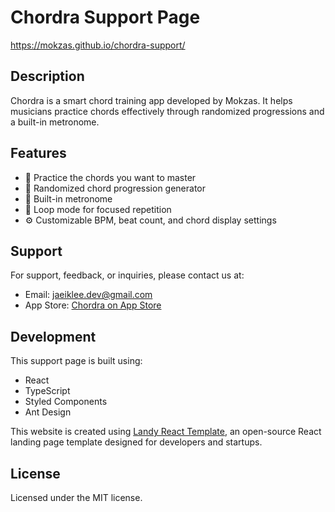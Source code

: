 # Chordra Support Page

https://mokzas.github.io/chordra-support/

## Description

Chordra is a smart chord training app developed by Mokzas. It helps musicians practice chords effectively through randomized progressions and a built-in metronome.

## Features

- 🎯 Practice the chords you want to master
- 🔀 Randomized chord progression generator
- 🎵 Built-in metronome
- 🔁 Loop mode for focused repetition
- ⚙️ Customizable BPM, beat count, and chord display settings

## Support

For support, feedback, or inquiries, please contact us at:
- Email: jaeiklee.dev@gmail.com
- App Store: [Chordra on App Store](https://apps.apple.com/app/chordra)

## Development

This support page is built using:
- React
- TypeScript
- Styled Components
- Ant Design

This website is created using [Landy React Template](https://github.com/Adrinlol/landy-react-template), an open-source React landing page template designed for developers and startups.

## License

Licensed under the MIT license.
